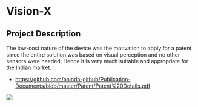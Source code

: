 # Vision-X

## Project Description

The low-cost nature of the device was the motivation to apply for a patent since the entire solution was based on visual perception and no other sensors were needed, Hence it is very much suitable and appropriate for the Indian market.

- https://github.com/aninda-github/Publication-Documents/blob/master/Patent/Patent%20Details.pdf

<img src="../images/Vision-x.jpg" style="float: left; margin-right: 10px;"/>